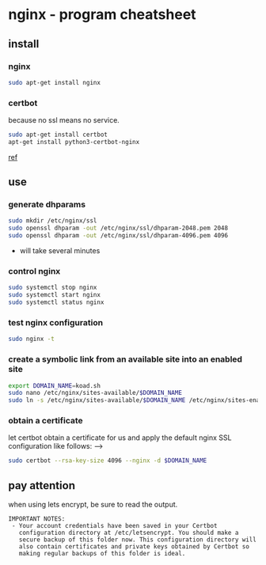 # nginx - program cheatsheet

## install
### nginx

```bash
sudo apt-get install nginx 
```
### certbot
because no ssl means no service.

```bash
sudo apt-get install certbot
apt-get install python3-certbot-nginx
```
[ref](https://www.nginx.com/blog/using-free-ssltls-certificates-from-lets-encrypt-with-nginx/)

## use

### generate dhparams
```bash
sudo mkdir /etc/nginx/ssl
sudo openssl dhparam -out /etc/nginx/ssl/dhparam-2048.pem 2048
sudo openssl dhparam -out /etc/nginx/ssl/dhparam-4096.pem 4096
```
* will take several minutes

### control nginx
```bash
sudo systemctl stop nginx
sudo systemctl start nginx
sudo systemctl status nginx
```

### test nginx configuration
```bash
sudo nginx -t
```

### create a symbolic link from an available site into an enabled site
```bash
export DOMAIN_NAME=koad.sh
sudo nano /etc/nginx/sites-available/$DOMAIN_NAME
sudo ln -s /etc/nginx/sites-available/$DOMAIN_NAME /etc/nginx/sites-enabled/$DOMAIN_NAME
```

### obtain a certificate
let certbot obtain a certificate for us and apply the default nginx SSL configuration like follows: -->
```bash
sudo certbot --rsa-key-size 4096 --nginx -d $DOMAIN_NAME
```


## pay attention
when using lets encrypt, be sure to read the output.
```
IMPORTANT NOTES:
 - Your account credentials have been saved in your Certbot
   configuration directory at /etc/letsencrypt. You should make a
   secure backup of this folder now. This configuration directory will
   also contain certificates and private keys obtained by Certbot so
   making regular backups of this folder is ideal.
```